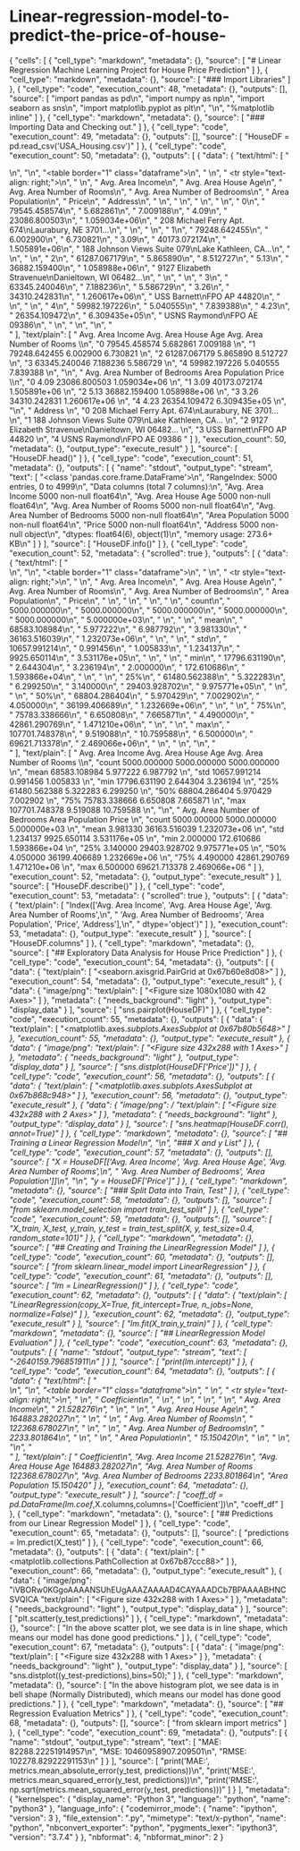 # Linear-regression-model-to-predict-the-price-of-house-
{
 "cells": [
  {
   "cell_type": "markdown",
   "metadata": {},
   "source": [
    "# Linear Regression Machine Learning Project for House Price Prediction"
   ]
  },
  {
   "cell_type": "markdown",
   "metadata": {},
   "source": [
    "### Import Libraries"
   ]
  },
  {
   "cell_type": "code",
   "execution_count": 48,
   "metadata": {},
   "outputs": [],
   "source": [
    "import pandas as pd\n",
    "import numpy as np\n",
    "import seaborn as sns\n",
    "import matplotlib.pyplot as plt\n",
    "\n",
    "%matplotlib inline"
   ]
  },
  {
   "cell_type": "markdown",
   "metadata": {},
   "source": [
    "### Importing Data and Checking out."
   ]
  },
  {
   "cell_type": "code",
   "execution_count": 49,
   "metadata": {},
   "outputs": [],
   "source": [
    "HouseDF = pd.read_csv('USA_Housing.csv')"
   ]
  },
  {
   "cell_type": "code",
   "execution_count": 50,
   "metadata": {},
   "outputs": [
    {
     "data": {
      "text/html": [
       "<div>\n",
       "<style scoped>\n",
       "    .dataframe tbody tr th:only-of-type {\n",
       "        vertical-align: middle;\n",
       "    }\n",
       "\n",
       "    .dataframe tbody tr th {\n",
       "        vertical-align: top;\n",
       "    }\n",
       "\n",
       "    .dataframe thead th {\n",
       "        text-align: right;\n",
       "    }\n",
       "</style>\n",
       "<table border=\"1\" class=\"dataframe\">\n",
       "  <thead>\n",
       "    <tr style=\"text-align: right;\">\n",
       "      <th></th>\n",
       "      <th>Avg. Area Income</th>\n",
       "      <th>Avg. Area House Age</th>\n",
       "      <th>Avg. Area Number of Rooms</th>\n",
       "      <th>Avg. Area Number of Bedrooms</th>\n",
       "      <th>Area Population</th>\n",
       "      <th>Price</th>\n",
       "      <th>Address</th>\n",
       "    </tr>\n",
       "  </thead>\n",
       "  <tbody>\n",
       "    <tr>\n",
       "      <th>0</th>\n",
       "      <td>79545.458574</td>\n",
       "      <td>5.682861</td>\n",
       "      <td>7.009188</td>\n",
       "      <td>4.09</td>\n",
       "      <td>23086.800503</td>\n",
       "      <td>1.059034e+06</td>\n",
       "      <td>208 Michael Ferry Apt. 674\\nLaurabury, NE 3701...</td>\n",
       "    </tr>\n",
       "    <tr>\n",
       "      <th>1</th>\n",
       "      <td>79248.642455</td>\n",
       "      <td>6.002900</td>\n",
       "      <td>6.730821</td>\n",
       "      <td>3.09</td>\n",
       "      <td>40173.072174</td>\n",
       "      <td>1.505891e+06</td>\n",
       "      <td>188 Johnson Views Suite 079\\nLake Kathleen, CA...</td>\n",
       "    </tr>\n",
       "    <tr>\n",
       "      <th>2</th>\n",
       "      <td>61287.067179</td>\n",
       "      <td>5.865890</td>\n",
       "      <td>8.512727</td>\n",
       "      <td>5.13</td>\n",
       "      <td>36882.159400</td>\n",
       "      <td>1.058988e+06</td>\n",
       "      <td>9127 Elizabeth Stravenue\\nDanieltown, WI 06482...</td>\n",
       "    </tr>\n",
       "    <tr>\n",
       "      <th>3</th>\n",
       "      <td>63345.240046</td>\n",
       "      <td>7.188236</td>\n",
       "      <td>5.586729</td>\n",
       "      <td>3.26</td>\n",
       "      <td>34310.242831</td>\n",
       "      <td>1.260617e+06</td>\n",
       "      <td>USS Barnett\\nFPO AP 44820</td>\n",
       "    </tr>\n",
       "    <tr>\n",
       "      <th>4</th>\n",
       "      <td>59982.197226</td>\n",
       "      <td>5.040555</td>\n",
       "      <td>7.839388</td>\n",
       "      <td>4.23</td>\n",
       "      <td>26354.109472</td>\n",
       "      <td>6.309435e+05</td>\n",
       "      <td>USNS Raymond\\nFPO AE 09386</td>\n",
       "    </tr>\n",
       "  </tbody>\n",
       "</table>\n",
       "</div>"
      ],
      "text/plain": [
       "   Avg. Area Income  Avg. Area House Age  Avg. Area Number of Rooms  \\\n",
       "0      79545.458574             5.682861                   7.009188   \n",
       "1      79248.642455             6.002900                   6.730821   \n",
       "2      61287.067179             5.865890                   8.512727   \n",
       "3      63345.240046             7.188236                   5.586729   \n",
       "4      59982.197226             5.040555                   7.839388   \n",
       "\n",
       "   Avg. Area Number of Bedrooms  Area Population         Price  \\\n",
       "0                          4.09     23086.800503  1.059034e+06   \n",
       "1                          3.09     40173.072174  1.505891e+06   \n",
       "2                          5.13     36882.159400  1.058988e+06   \n",
       "3                          3.26     34310.242831  1.260617e+06   \n",
       "4                          4.23     26354.109472  6.309435e+05   \n",
       "\n",
       "                                             Address  \n",
       "0  208 Michael Ferry Apt. 674\\nLaurabury, NE 3701...  \n",
       "1  188 Johnson Views Suite 079\\nLake Kathleen, CA...  \n",
       "2  9127 Elizabeth Stravenue\\nDanieltown, WI 06482...  \n",
       "3                          USS Barnett\\nFPO AP 44820  \n",
       "4                         USNS Raymond\\nFPO AE 09386  "
      ]
     },
     "execution_count": 50,
     "metadata": {},
     "output_type": "execute_result"
    }
   ],
   "source": [
    "HouseDF.head()"
   ]
  },
  {
   "cell_type": "code",
   "execution_count": 51,
   "metadata": {},
   "outputs": [
    {
     "name": "stdout",
     "output_type": "stream",
     "text": [
      "<class 'pandas.core.frame.DataFrame'>\n",
      "RangeIndex: 5000 entries, 0 to 4999\n",
      "Data columns (total 7 columns):\n",
      "Avg. Area Income                5000 non-null float64\n",
      "Avg. Area House Age             5000 non-null float64\n",
      "Avg. Area Number of Rooms       5000 non-null float64\n",
      "Avg. Area Number of Bedrooms    5000 non-null float64\n",
      "Area Population                 5000 non-null float64\n",
      "Price                           5000 non-null float64\n",
      "Address                         5000 non-null object\n",
      "dtypes: float64(6), object(1)\n",
      "memory usage: 273.6+ KB\n"
     ]
    }
   ],
   "source": [
    "HouseDF.info()"
   ]
  },
  {
   "cell_type": "code",
   "execution_count": 52,
   "metadata": {
    "scrolled": true
   },
   "outputs": [
    {
     "data": {
      "text/html": [
       "<div>\n",
       "<style scoped>\n",
       "    .dataframe tbody tr th:only-of-type {\n",
       "        vertical-align: middle;\n",
       "    }\n",
       "\n",
       "    .dataframe tbody tr th {\n",
       "        vertical-align: top;\n",
       "    }\n",
       "\n",
       "    .dataframe thead th {\n",
       "        text-align: right;\n",
       "    }\n",
       "</style>\n",
       "<table border=\"1\" class=\"dataframe\">\n",
       "  <thead>\n",
       "    <tr style=\"text-align: right;\">\n",
       "      <th></th>\n",
       "      <th>Avg. Area Income</th>\n",
       "      <th>Avg. Area House Age</th>\n",
       "      <th>Avg. Area Number of Rooms</th>\n",
       "      <th>Avg. Area Number of Bedrooms</th>\n",
       "      <th>Area Population</th>\n",
       "      <th>Price</th>\n",
       "    </tr>\n",
       "  </thead>\n",
       "  <tbody>\n",
       "    <tr>\n",
       "      <th>count</th>\n",
       "      <td>5000.000000</td>\n",
       "      <td>5000.000000</td>\n",
       "      <td>5000.000000</td>\n",
       "      <td>5000.000000</td>\n",
       "      <td>5000.000000</td>\n",
       "      <td>5.000000e+03</td>\n",
       "    </tr>\n",
       "    <tr>\n",
       "      <th>mean</th>\n",
       "      <td>68583.108984</td>\n",
       "      <td>5.977222</td>\n",
       "      <td>6.987792</td>\n",
       "      <td>3.981330</td>\n",
       "      <td>36163.516039</td>\n",
       "      <td>1.232073e+06</td>\n",
       "    </tr>\n",
       "    <tr>\n",
       "      <th>std</th>\n",
       "      <td>10657.991214</td>\n",
       "      <td>0.991456</td>\n",
       "      <td>1.005833</td>\n",
       "      <td>1.234137</td>\n",
       "      <td>9925.650114</td>\n",
       "      <td>3.531176e+05</td>\n",
       "    </tr>\n",
       "    <tr>\n",
       "      <th>min</th>\n",
       "      <td>17796.631190</td>\n",
       "      <td>2.644304</td>\n",
       "      <td>3.236194</td>\n",
       "      <td>2.000000</td>\n",
       "      <td>172.610686</td>\n",
       "      <td>1.593866e+04</td>\n",
       "    </tr>\n",
       "    <tr>\n",
       "      <th>25%</th>\n",
       "      <td>61480.562388</td>\n",
       "      <td>5.322283</td>\n",
       "      <td>6.299250</td>\n",
       "      <td>3.140000</td>\n",
       "      <td>29403.928702</td>\n",
       "      <td>9.975771e+05</td>\n",
       "    </tr>\n",
       "    <tr>\n",
       "      <th>50%</th>\n",
       "      <td>68804.286404</td>\n",
       "      <td>5.970429</td>\n",
       "      <td>7.002902</td>\n",
       "      <td>4.050000</td>\n",
       "      <td>36199.406689</td>\n",
       "      <td>1.232669e+06</td>\n",
       "    </tr>\n",
       "    <tr>\n",
       "      <th>75%</th>\n",
       "      <td>75783.338666</td>\n",
       "      <td>6.650808</td>\n",
       "      <td>7.665871</td>\n",
       "      <td>4.490000</td>\n",
       "      <td>42861.290769</td>\n",
       "      <td>1.471210e+06</td>\n",
       "    </tr>\n",
       "    <tr>\n",
       "      <th>max</th>\n",
       "      <td>107701.748378</td>\n",
       "      <td>9.519088</td>\n",
       "      <td>10.759588</td>\n",
       "      <td>6.500000</td>\n",
       "      <td>69621.713378</td>\n",
       "      <td>2.469066e+06</td>\n",
       "    </tr>\n",
       "  </tbody>\n",
       "</table>\n",
       "</div>"
      ],
      "text/plain": [
       "       Avg. Area Income  Avg. Area House Age  Avg. Area Number of Rooms  \\\n",
       "count       5000.000000          5000.000000                5000.000000   \n",
       "mean       68583.108984             5.977222                   6.987792   \n",
       "std        10657.991214             0.991456                   1.005833   \n",
       "min        17796.631190             2.644304                   3.236194   \n",
       "25%        61480.562388             5.322283                   6.299250   \n",
       "50%        68804.286404             5.970429                   7.002902   \n",
       "75%        75783.338666             6.650808                   7.665871   \n",
       "max       107701.748378             9.519088                  10.759588   \n",
       "\n",
       "       Avg. Area Number of Bedrooms  Area Population         Price  \n",
       "count                   5000.000000      5000.000000  5.000000e+03  \n",
       "mean                       3.981330     36163.516039  1.232073e+06  \n",
       "std                        1.234137      9925.650114  3.531176e+05  \n",
       "min                        2.000000       172.610686  1.593866e+04  \n",
       "25%                        3.140000     29403.928702  9.975771e+05  \n",
       "50%                        4.050000     36199.406689  1.232669e+06  \n",
       "75%                        4.490000     42861.290769  1.471210e+06  \n",
       "max                        6.500000     69621.713378  2.469066e+06  "
      ]
     },
     "execution_count": 52,
     "metadata": {},
     "output_type": "execute_result"
    }
   ],
   "source": [
    "HouseDF.describe()"
   ]
  },
  {
   "cell_type": "code",
   "execution_count": 53,
   "metadata": {
    "scrolled": true
   },
   "outputs": [
    {
     "data": {
      "text/plain": [
       "Index(['Avg. Area Income', 'Avg. Area House Age', 'Avg. Area Number of Rooms',\n",
       "       'Avg. Area Number of Bedrooms', 'Area Population', 'Price', 'Address'],\n",
       "      dtype='object')"
      ]
     },
     "execution_count": 53,
     "metadata": {},
     "output_type": "execute_result"
    }
   ],
   "source": [
    "HouseDF.columns"
   ]
  },
  {
   "cell_type": "markdown",
   "metadata": {},
   "source": [
    "## Exploratory Data Analysis for House Price Prediction"
   ]
  },
  {
   "cell_type": "code",
   "execution_count": 54,
   "metadata": {},
   "outputs": [
    {
     "data": {
      "text/plain": [
       "<seaborn.axisgrid.PairGrid at 0x67b60e8d08>"
      ]
     },
     "execution_count": 54,
     "metadata": {},
     "output_type": "execute_result"
    },
    {
     "data": {
      "image/png": 
      "text/plain": [
       "<Figure size 1080x1080 with 42 Axes>"
      ]
     },
     "metadata": {
      "needs_background": "light"
     },
     "output_type": "display_data"
    }
   ],
   "source": [
    "sns.pairplot(HouseDF)"
   ]
  },
  {
   "cell_type": "code",
   "execution_count": 55,
   "metadata": {},
   "outputs": [
    {
     "data": {
      "text/plain": [
       "<matplotlib.axes._subplots.AxesSubplot at 0x67b80b5648>"
      ]
     },
     "execution_count": 55,
     "metadata": {},
     "output_type": "execute_result"
    },
    {
     "data": {
      "image/png": 
      "text/plain": [
       "<Figure size 432x288 with 1 Axes>"
      ]
     },
     "metadata": {
      "needs_background": "light"
     },
     "output_type": "display_data"
    }
   ],
   "source": [
    "sns.distplot(HouseDF['Price'])"
   ]
  },
  {
   "cell_type": "code",
   "execution_count": 56,
   "metadata": {},
   "outputs": [
    {
     "data": {
      "text/plain": [
       "<matplotlib.axes._subplots.AxesSubplot at 0x67b868c948>"
      ]
     },
     "execution_count": 56,
     "metadata": {},
     "output_type": "execute_result"
    },
    {
     "data": {
      "image/png": /
      "text/plain": [
       "<Figure size 432x288 with 2 Axes>"
      ]
     },
     "metadata": {
      "needs_background": "light"
     },
     "output_type": "display_data"
    }
   ],
   "source": [
    "sns.heatmap(HouseDF.corr(), annot=True)"
   ]
  },
  {
   "cell_type": "markdown",
   "metadata": {},
   "source": [
    "## Training a Linear Regression Model\n",
    "\n",
    "### X and y List"
   ]
  },
  {
   "cell_type": "code",
   "execution_count": 57,
   "metadata": {},
   "outputs": [],
   "source": [
    "X = HouseDF[['Avg. Area Income', 'Avg. Area House Age', 'Avg. Area Number of Rooms',\n",
    "               'Avg. Area Number of Bedrooms', 'Area Population']]\n",
    "\n",
    "y = HouseDF['Price']"
   ]
  },
  {
   "cell_type": "markdown",
   "metadata": {},
   "source": [
    "### Split Data into Train, Test"
   ]
  },
  {
   "cell_type": "code",
   "execution_count": 58,
   "metadata": {},
   "outputs": [],
   "source": [
    "from sklearn.model_selection import train_test_split"
   ]
  },
  {
   "cell_type": "code",
   "execution_count": 59,
   "metadata": {},
   "outputs": [],
   "source": [
    "X_train, X_test, y_train, y_test = train_test_split(X, y, test_size=0.4, random_state=101)"
   ]
  },
  {
   "cell_type": "markdown",
   "metadata": {},
   "source": [
    "## Creating and Training the LinearRegression Model"
   ]
  },
  {
   "cell_type": "code",
   "execution_count": 60,
   "metadata": {},
   "outputs": [],
   "source": [
    "from sklearn.linear_model import LinearRegression"
   ]
  },
  {
   "cell_type": "code",
   "execution_count": 61,
   "metadata": {},
   "outputs": [],
   "source": [
    "lm = LinearRegression()"
   ]
  },
  {
   "cell_type": "code",
   "execution_count": 62,
   "metadata": {},
   "outputs": [
    {
     "data": {
      "text/plain": [
       "LinearRegression(copy_X=True, fit_intercept=True, n_jobs=None, normalize=False)"
      ]
     },
     "execution_count": 62,
     "metadata": {},
     "output_type": "execute_result"
    }
   ],
   "source": [
    "lm.fit(X_train,y_train)"
   ]
  },
  {
   "cell_type": "markdown",
   "metadata": {},
   "source": [
    "## LinearRegression Model Evaluation"
   ]
  },
  {
   "cell_type": "code",
   "execution_count": 63,
   "metadata": {},
   "outputs": [
    {
     "name": "stdout",
     "output_type": "stream",
     "text": [
      "-2640159.796851911\n"
     ]
    }
   ],
   "source": [
    "print(lm.intercept_)"
   ]
  },
  {
   "cell_type": "code",
   "execution_count": 64,
   "metadata": {},
   "outputs": [
    {
     "data": {
      "text/html": [
       "<div>\n",
       "<style scoped>\n",
       "    .dataframe tbody tr th:only-of-type {\n",
       "        vertical-align: middle;\n",
       "    }\n",
       "\n",
       "    .dataframe tbody tr th {\n",
       "        vertical-align: top;\n",
       "    }\n",
       "\n",
       "    .dataframe thead th {\n",
       "        text-align: right;\n",
       "    }\n",
       "</style>\n",
       "<table border=\"1\" class=\"dataframe\">\n",
       "  <thead>\n",
       "    <tr style=\"text-align: right;\">\n",
       "      <th></th>\n",
       "      <th>Coefficient</th>\n",
       "    </tr>\n",
       "  </thead>\n",
       "  <tbody>\n",
       "    <tr>\n",
       "      <th>Avg. Area Income</th>\n",
       "      <td>21.528276</td>\n",
       "    </tr>\n",
       "    <tr>\n",
       "      <th>Avg. Area House Age</th>\n",
       "      <td>164883.282027</td>\n",
       "    </tr>\n",
       "    <tr>\n",
       "      <th>Avg. Area Number of Rooms</th>\n",
       "      <td>122368.678027</td>\n",
       "    </tr>\n",
       "    <tr>\n",
       "      <th>Avg. Area Number of Bedrooms</th>\n",
       "      <td>2233.801864</td>\n",
       "    </tr>\n",
       "    <tr>\n",
       "      <th>Area Population</th>\n",
       "      <td>15.150420</td>\n",
       "    </tr>\n",
       "  </tbody>\n",
       "</table>\n",
       "</div>"
      ],
      "text/plain": [
       "                                Coefficient\n",
       "Avg. Area Income                  21.528276\n",
       "Avg. Area House Age           164883.282027\n",
       "Avg. Area Number of Rooms     122368.678027\n",
       "Avg. Area Number of Bedrooms    2233.801864\n",
       "Area Population                   15.150420"
      ]
     },
     "execution_count": 64,
     "metadata": {},
     "output_type": "execute_result"
    }
   ],
   "source": [
    "coeff_df = pd.DataFrame(lm.coef_,X.columns,columns=['Coefficient'])\n",
    "coeff_df"
   ]
  },
  {
   "cell_type": "markdown",
   "metadata": {},
   "source": [
    "## Predictions from our Linear Regression Model"
   ]
  },
  {
   "cell_type": "code",
   "execution_count": 65,
   "metadata": {},
   "outputs": [],
   "source": [
    "predictions = lm.predict(X_test)"
   ]
  },
  {
   "cell_type": "code",
   "execution_count": 66,
   "metadata": {},
   "outputs": [
    {
     "data": {
      "text/plain": [
       "<matplotlib.collections.PathCollection at 0x67b87ccc88>"
      ]
     },
     "execution_count": 66,
     "metadata": {},
     "output_type": "execute_result"
    },
    {
     "data": {
      "image/png": "iVBORw0KGgoAAAANSUhEUgAAAZAAAAD4CAYAAADCb7BPAAAABHNCSVQICA
      "text/plain": [
       "<Figure size 432x288 with 1 Axes>"
      ]
     },
     "metadata": {
      "needs_background": "light"
     },
     "output_type": "display_data"
    }
   ],
   "source": [
    "plt.scatter(y_test,predictions)"
   ]
  },
  {
   "cell_type": "markdown",
   "metadata": {},
   "source": [
    "In the above scatter plot, we see data is in line shape, which means our model has done good predictions."
   ]
  },
  {
   "cell_type": "code",
   "execution_count": 67,
   "metadata": {},
   "outputs": [
    {
     "data": {
      "image/png": 
      "text/plain": [
       "<Figure size 432x288 with 1 Axes>"
      ]
     },
     "metadata": {
      "needs_background": "light"
     },
     "output_type": "display_data"
    }
   ],
   "source": [
    "sns.distplot((y_test-predictions),bins=50);"
   ]
  },
  {
   "cell_type": "markdown",
   "metadata": {},
   "source": [
    "In the above histogram plot, we see data is in bell shape (Normally Distributed), which means our model has done good predictions."
   ]
  },
  {
   "cell_type": "markdown",
   "metadata": {},
   "source": [
    "## Regression Evaluation Metrics"
   ]
  },
  {
   "cell_type": "code",
   "execution_count": 68,
   "metadata": {},
   "outputs": [],
   "source": [
    "from sklearn import metrics"
   ]
  },
  {
   "cell_type": "code",
   "execution_count": 69,
   "metadata": {},
   "outputs": [
    {
     "name": "stdout",
     "output_type": "stream",
     "text": [
      "MAE: 82288.22251914957\n",
      "MSE: 10460958907.209501\n",
      "RMSE: 102278.82922291153\n"
     ]
    }
   ],
   "source": [
    "print('MAE:', metrics.mean_absolute_error(y_test, predictions))\n",
    "print('MSE:', metrics.mean_squared_error(y_test, predictions))\n",
    "print('RMSE:', np.sqrt(metrics.mean_squared_error(y_test, predictions)))"
   ]
  }
 ],
 "metadata": {
  "kernelspec": {
   "display_name": "Python 3",
   "language": "python",
   "name": "python3"
  },
  "language_info": {
   "codemirror_mode": {
    "name": "ipython",
    "version": 3
   },
   "file_extension": ".py",
   "mimetype": "text/x-python",
   "name": "python",
   "nbconvert_exporter": "python",
   "pygments_lexer": "ipython3",
   "version": "3.7.4"
  }
 },
 "nbformat": 4,
 "nbformat_minor": 2
} 
